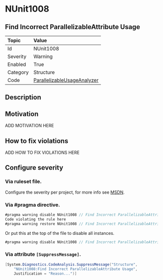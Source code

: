 # NUnit1008
## Find Incorrect ParallelizableAttribute Usage

| Topic    | Value
| :--      | :--
| Id       | NUnit1008
| Severity | Warning
| Enabled  | True
| Category | Structure
| Code     | [ParallelizableUsageAnalyzer](https://github.com/nunit/nunit.analyzers/blob/master/src/nunit.analyzers/ParallelizableUsage/ParallelizableUsageAnalyzer.cs)


## Description



## Motivation

ADD MOTIVATION HERE

## How to fix violations

ADD HOW TO FIX VIOLATIONS HERE

<!-- start generated config severity -->
## Configure severity

### Via ruleset file.

Configure the severity per project, for more info see [MSDN](https://msdn.microsoft.com/en-us/library/dd264949.aspx).

### Via #pragma directive.
```C#
#pragma warning disable NUnit1008 // Find Incorrect ParallelizableAttribute Usage
Code violating the rule here
#pragma warning restore NUnit1008 // Find Incorrect ParallelizableAttribute Usage
```

Or put this at the top of the file to disable all instances.
```C#
#pragma warning disable NUnit1008 // Find Incorrect ParallelizableAttribute Usage
```

### Via attribute `[SuppressMessage]`.

```C#
[System.Diagnostics.CodeAnalysis.SuppressMessage("Structure", 
    "NUnit1008:Find Incorrect ParallelizableAttribute Usage", 
    Justification = "Reason...")]
```
<!-- end generated config severity -->
